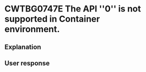 # CWTBG0747E The API ''0'' is not supported in Container environment.

## Explanation

## User response